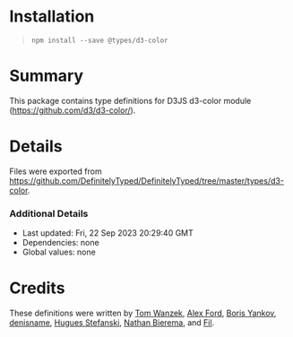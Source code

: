 # Installation
> `npm install --save @types/d3-color`

# Summary
This package contains type definitions for D3JS d3-color module (https://github.com/d3/d3-color/).

# Details
Files were exported from https://github.com/DefinitelyTyped/DefinitelyTyped/tree/master/types/d3-color.

### Additional Details
 * Last updated: Fri, 22 Sep 2023 20:29:40 GMT
 * Dependencies: none
 * Global values: none

# Credits
These definitions were written by [Tom Wanzek](https://github.com/tomwanzek), [Alex Ford](https://github.com/gustavderdrache), [Boris Yankov](https://github.com/borisyankov), [denisname](https://github.com/denisname), [Hugues Stefanski](https://github.com/ledragon), [Nathan Bierema](https://github.com/Methuselah96), and [Fil](https://github.com/Fil).
